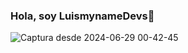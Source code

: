 ### Hola, soy LuismynameDevs👋
![Captura desde 2024-06-29 00-42-45](https://github.com/Luismyname/luismyname/assets/147148986/e4929a4a-0922-4959-9b7b-31c965a16c88)


<!--
**Luismyname/luismyname** is a ✨ _special_ ✨ repository because its `README.md` (this file) appears on your GitHub profile.

Here are some ideas to get you started:

- 🔭 I’m currently working on ...
- 🌱 I’m currently learning ...
- 👯 I’m looking to collaborate on ...
- 🤔 I’m looking for help with ...
- 💬 Ask me about ...
- 📫 How to reach me: ...
- 😄 Pronouns: ...
- ⚡ Fun fact: ...
-->
